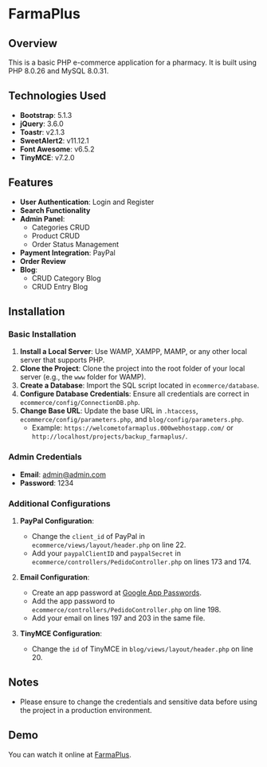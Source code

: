 # FarmaPlus

## Overview
This is a basic PHP e-commerce application for a pharmacy. It is built using PHP 8.0.26 and MySQL 8.0.31.

## Technologies Used
- **Bootstrap**: 5.1.3
- **jQuery**: 3.6.0
- **Toastr**: v2.1.3
- **SweetAlert2**: v11.12.1
- **Font Awesome**: v6.5.2
- **TinyMCE**: v7.2.0

## Features
- **User Authentication**: Login and Register
- **Search Functionality**
- **Admin Panel**:
  - Categories CRUD
  - Product CRUD
  - Order Status Management
- **Payment Integration**: PayPal
- **Order Review**
- **Blog**:
  - CRUD Category Blog
  - CRUD Entry Blog

## Installation

### Basic Installation
1. **Install a Local Server**: Use WAMP, XAMPP, MAMP, or any other local server that supports PHP.
2. **Clone the Project**: Clone the project into the root folder of your local server (e.g., the `www` folder for WAMP).
3. **Create a Database**: Import the SQL script located in `ecommerce/database`.
4. **Configure Database Credentials**: Ensure all credentials are correct in `ecommerce/config/ConnectionDB.php`.
5. **Change Base URL**: Update the base URL in `.htaccess`, `ecommerce/config/parameters.php`, and `blog/config/parameters.php`.
    - Example: `https://welcometofarmaplus.000webhostapp.com/` or `http://localhost/projects/backup_farmaplus/`.

### Admin Credentials
- **Email**: admin@admin.com
- **Password**: 1234

### Additional Configurations
1. **PayPal Configuration**:
    - Change the `client_id` of PayPal in `ecommerce/views/layout/header.php` on line 22.
    - Add your `paypalClientID` and `paypalSecret` in `ecommerce/controllers/PedidoController.php` on lines 173 and 174.

2. **Email Configuration**:
    - Create an app password at [Google App Passwords](https://myaccount.google.com/u/2/apppasswords?rapt=AEjHL4MAzK0TtOH1-xzYRIa4w3sN_gj9SjidOJtkc7sV0k9pHFOVArMq0GZltqqF_FkBrbimgbyzyP-C1BHKX2We4kzVJlP6SayuU3zXBbha0KczZvM5PoA).
    - Add the app password to `ecommerce/controllers/PedidoController.php` on line 198.
    - Add your email on lines 197 and 203 in the same file.

3. **TinyMCE Configuration**:
    - Change the `id` of TinyMCE in `blog/views/layout/header.php` on line 20.    

## Notes
- Please ensure to change the credentials and sensitive data before using the project in a production environment.

## Demo
You can watch it online at [FarmaPlus](https://welcometofarmaplus.000webhostapp.com).
